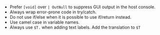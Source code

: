 - Prefer `[void]` over `| OutNull` to suppress GUI output in the host console.
- Always wrap error-prone code in try/catch.
- Do not use if/else when it is possible to use if/return instead.
- Use camel case in variable names.
- Always use `$T.` when adding text labels. Add the translation to `$T`